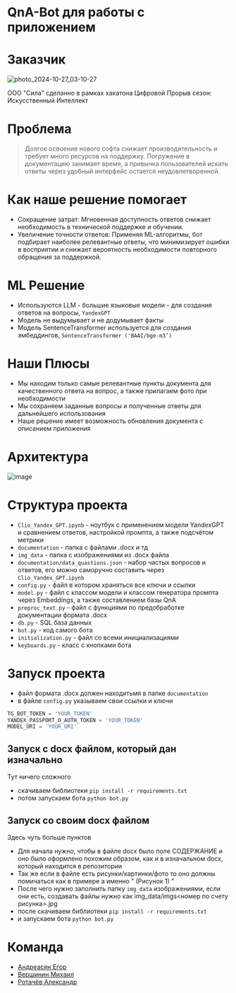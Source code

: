 # QnA-Bot для работы с приложением

# Заказчик

![photo_2024-10-27_03-10-27](https://github.com/user-attachments/assets/9de8ca00-f593-4853-9f7a-8529d03f7f20)

ООО "Сила" сделанно в рамках хакатона Цифровой Прорыв сезон: Искусственный Интеллект

# Проблема

> Долгое освоение нового софта снижает производительность и требует много ресурсов на поддержку. Погружение в документацию занимает время, а привычка пользователей искать ответы через удобный интерфейс остается неудовлетворенной.

# Как наше решение помогает

- Сокращение затрат: Мгновенная доступность ответов снижает необходимость в технической поддержке и обучении.
- Увеличение точности ответов: Применяя ML-алгоритмы, бот подбирает наиболее релевантные ответы, что минимизирует ошибки в восприятии и снижает вероятность необходимости повторного обращения за поддержкой.

# ML Решение

- Используются LLM - большие языковые модели - для создания ответов на вопросы, ```YandexGPT```
- Модель не выдумывает и не додумывает факты
- Модель SentenceTransformer используется для создания эмбеддингов, ```SentenceTransformer ('BAAI/bge-m3’)```

# Наши Плюсы
- Мы находим только самые релевантные пункты документа для качественного ответа на вопрос, а также прилагаем фото при необходимости
- Мы сохраняем заданные вопросы и полученные ответы для дальнейшего использования
- Наше решение имеет возможность обновления документа с описанием приложения


# Архитектура

![image](https://github.com/user-attachments/assets/51ba690b-7d09-45e9-aa38-bd03cd68ac35)

# Структура проекта

- ```Clio_Yandex_GPT.ipynb``` - ноутбук с применением модели YandexGPT и сравнением ответов, настройкой промпта, а также подсчётом метрики
- ```documentation``` - папка с файлами .docx и тд
- ```img_data``` - папка с изображениями из .docx файла
- ```documentation/data_quastions.json``` - набор частых вопросов и ответов, его можно саморучно составить через ```Clio_Yandex_GPT.ipynb```
- ```config.py``` - файл в котором храняться все ключи и ссылки
- ```model.py``` - файл с классом модели и классом генератора промпта через Embeddings, а также составлением базы QnA
- ```preproc_text.py``` - файл с функциями по предобработке документации формата .docx
- ```db.py``` - SQL база данных
- ```bot.py``` - код самого бота
- ```initialization.py``` - файл со всеми инициализациями
- ```keyboards.py``` - класс с кнопками бота

# Запуск проекта

- файл формата .docx должен находитьмя в папке ```documentation```
- в файле ```config.py``` указываем свои ссылки и ключи

```python
TG_BOT_TOKEN = 'YOUR_TOKEN'
YANDEX_PASSPORT_O_AUTH_TOKEN = 'YOUR_TOKEN'
MODEL_URI = 'YOUR_URI'
```

## Запуск с docx файлом, который дан изначально

Тут ничего сложного

- скачиваем библиотеки ```pip install -r requirements.txt```
- потом запускаем бота ```python bot.py```

## Запуск со своим docx файлом

Здесь чуть больше пунктов

- Для начала нужно, чтобы в файле docx было поле СОДЕРЖАНИЕ и оно было оформлено похожим образом, как и в изначальном docx, который находится в репозитории
- Так же если в файле есть рисунки/картинки/фото то оно должны помичаться как в примере а именно " (Рисунок 1) "
- После чего нужно заполнить папку ```img_data``` изображениями, если они есть, создавать файлы нужно как img_data/imgs<номер по счету рисунка>.jpg
- после скачиваем библиотеки ```pip install -r requirements.txt```
- и запускаем бота ```python bot.py```

# Команда 
- [Андреасян Егор](https://github.com/EgorAndrik)
- [Вершинин Михаил](https://github.com/Rasdafar128)
- [Ротачёв Александр](https://github.com/Sasha2810)
